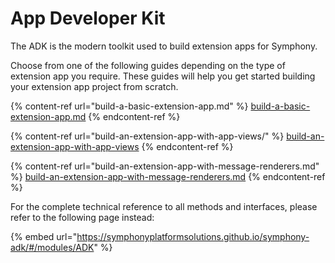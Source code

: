# App Developer Kit

The ADK is the modern toolkit used to build extension apps for Symphony.

Choose from one of the following guides depending on the type of extension app you require. These guides will help you get started building your extension app project from scratch.

{% content-ref url="build-a-basic-extension-app.md" %}
[build-a-basic-extension-app.md](build-a-basic-extension-app.md)
{% endcontent-ref %}

{% content-ref url="build-an-extension-app-with-app-views/" %}
[build-an-extension-app-with-app-views](build-an-extension-app-with-app-views/)
{% endcontent-ref %}

{% content-ref url="build-an-extension-app-with-message-renderers.md" %}
[build-an-extension-app-with-message-renderers.md](build-an-extension-app-with-message-renderers.md)
{% endcontent-ref %}

For the complete technical reference to all methods and interfaces, please refer to the following page instead:

{% embed url="https://symphonyplatformsolutions.github.io/symphony-adk/#/modules/ADK" %}
